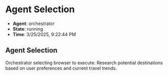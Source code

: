 # Agent Selection

- **Agent**: orchestrator
- **State**: running
- **Time**: 3/25/2025, 9:22:44 PM

## Agent Selection

Orchestrator selecting browser to execute: Research potential destinations based on user preferences and current travel trends.


